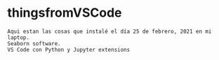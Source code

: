# thingsfromVSCode
	Aqui estan las cosas que instalé el día 25 de febrero, 2021 en mi laptop.
	Seaborn software.	
	VS Code con Python y Jupyter extensions
